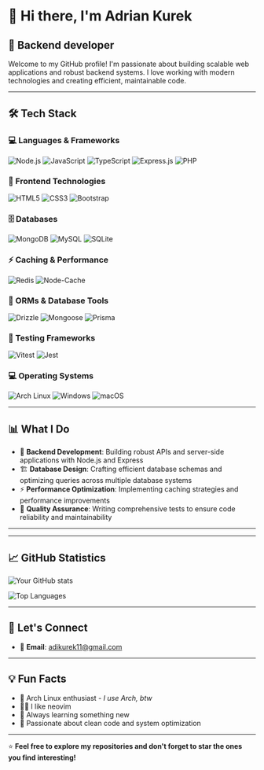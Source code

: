 # 👋 Hi there, I'm Adrian Kurek

## 🚀 Backend developer 

Welcome to my GitHub profile! I'm passionate about building scalable web applications and robust backend systems. I love working with modern technologies and creating efficient, maintainable code.

---

## 🛠️ Tech Stack

### 💻 Languages & Frameworks
![Node.js](https://img.shields.io/badge/Node.js-339933?style=for-the-badge&logo=nodedotjs&logoColor=white)
![JavaScript](https://img.shields.io/badge/JavaScript-F7DF1E?style=for-the-badge&logo=javascript&logoColor=black)
![TypeScript](https://img.shields.io/badge/TypeScript-007ACC?style=for-the-badge&logo=typescript&logoColor=white)
![Express.js](https://img.shields.io/badge/Express.js-000000?style=for-the-badge&logo=express&logoColor=white)
![PHP](https://img.shields.io/badge/PHP-777BB4?style=for-the-badge&logo=php&logoColor=white)

### 🎨 Frontend Technologies
![HTML5](https://img.shields.io/badge/HTML5-E34F26?style=for-the-badge&logo=html5&logoColor=white)
![CSS3](https://img.shields.io/badge/CSS3-1572B6?style=for-the-badge&logo=css3&logoColor=white)
![Bootstrap](https://img.shields.io/badge/Bootstrap-563D7C?style=for-the-badge&logo=bootstrap&logoColor=white)

### 🗄️ Databases
![MongoDB](https://img.shields.io/badge/MongoDB-4EA94B?style=for-the-badge&logo=mongodb&logoColor=white)
![MySQL](https://img.shields.io/badge/MySQL-4479A1?style=for-the-badge&logo=mysql&logoColor=white)
![SQLite](https://img.shields.io/badge/SQLite-07405E?style=for-the-badge&logo=sqlite&logoColor=white)

### ⚡ Caching & Performance
![Redis](https://img.shields.io/badge/Redis-DC382D?style=for-the-badge&logo=redis&logoColor=white)
![Node-Cache](https://img.shields.io/badge/Node--Cache-339933?style=for-the-badge&logo=nodedotjs&logoColor=white)

### 🔧 ORMs & Database Tools
![Drizzle](https://img.shields.io/badge/Drizzle-C5F74F?style=for-the-badge&logo=drizzle&logoColor=black)
![Mongoose](https://img.shields.io/badge/Mongoose-880000?style=for-the-badge&logo=mongoose&logoColor=white)
![Prisma](https://img.shields.io/badge/Prisma-3982CE?style=for-the-badge&logo=Prisma&logoColor=white)

### 🧪 Testing Frameworks
![Vitest](https://img.shields.io/badge/Vitest-6E9F18?style=for-the-badge&logo=vitest&logoColor=white)
![Jest](https://img.shields.io/badge/Jest-323330?style=for-the-badge&logo=Jest&logoColor=white)

### 💻 Operating Systems
![Arch Linux](https://img.shields.io/badge/Arch_Linux-1793D1?style=for-the-badge&logo=arch-linux&logoColor=white)
![Windows](https://img.shields.io/badge/Windows-0078D6?style=for-the-badge&logo=windows&logoColor=white)
![macOS](https://img.shields.io/badge/mac%20os-000000?style=for-the-badge&logo=apple&logoColor=F0F0F0)

---

## 📊 What I Do

- 🔧 **Backend Development**: Building robust APIs and server-side applications with Node.js and Express
- 🏗️ **Database Design**: Crafting efficient database schemas and optimizing queries across multiple database systems
- ⚡ **Performance Optimization**: Implementing caching strategies and performance improvements
- 🧪 **Quality Assurance**: Writing comprehensive tests to ensure code reliability and maintainability

---

---

## 📈 GitHub Statistics

![Your GitHub stats](https://github-readme-stats.vercel.app/api?username=slodkiadrianek&show_icons=true&theme=radical)

![Top Languages](https://github-readme-stats.vercel.app/api/top-langs/?username=slodkiadrianek&layout=compact&theme=radical&hide=html)

---

## 🤝 Let's Connect

- 📧 **Email**: adikurek11@gmail.com
---

## 💡 Fun Facts

- 🐧 Arch Linux enthusiast - *I use Arch, btw*
- 🧑‍💻 I like neovim
- 🎯 Always learning something new
- 🚀 Passionate about clean code and system optimization

---

⭐ **Feel free to explore my repositories and don't forget to star the ones you find interesting!**
